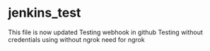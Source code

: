 # jenkins_test
This file is now updated 
Testing webhook in github 
Testing without credentials
using without ngrok
need for ngrok
